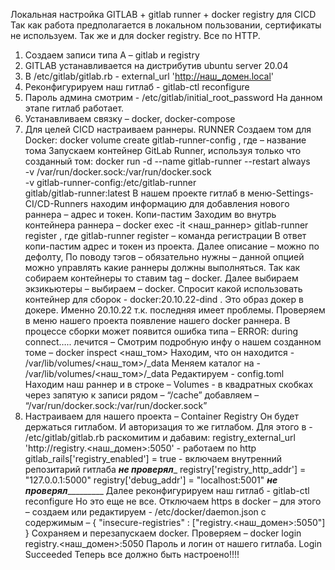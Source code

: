 Локальная настройка GITLAB + gitlab runner + docker registry для CICD
Так как работа предполагается в локальном пользовании, сертификаты не используем.
Так же и для docker registry. Все по HTTP.
1. Создаем записи типа A – gitlab и registry
2. GITLAB устанавливается на дистрибутив ubuntu server 20.04
3. В  /etc/gitlab/gitlab.rb - external_url 'http://наш_домен.local'
4. Реконфигурируем наш гитлаб -  gitlab-ctl reconfigure
5. Пароль админа смотрим - /etc/gitlab/initial_root_password
На данном этапе гитлаб работает. 
6. Устанавливаем связку – docker, docker-compose
7. Для целей CICD настраиваем раннеры.  RUNNER
Создаем том для Docker:
docker volume create gitlab-runner-config , где <gitlab-runner-config> – название тома
Запускаем контейнер GitLab Runner, используя только что созданный том:
docker run -d --name gitlab-runner --restart always \
    -v /var/run/docker.sock:/var/run/docker.sock \
    -v gitlab-runner-config:/etc/gitlab-runner \
    gitlab/gitlab-runner:latest
В нашем проекте гитлаб в меню-Settings-CI/CD-Runners находим информацию для добавления нового раннера – адрес и токен. Копи-пастим
Заходим во внутрь контейнера раннера – 
docker exec -it <наш_раннер> gitlab-runner register , где gitlab-runner register – команда регистрации
В ответ копи-пастим адрес и токен из проекта. Далее описание – можно по дефолту, 
По поводу тэгов – обязательно нужны – данной опцией можно управлять какие раннеры должны выполняться. Так как собираем контейнеры то ставим tag – docker.
Далее выбираем экзикьютеры – выбираем – docker. Спросит какой использовать контейнер 
для сборок - docker:20.10.22-dind .  Это образ докер в докере. Именно   20.10.22 т.к. последняя имеет проблемы.
Проверяем в меню нашего проекта появление нашего docker раннера.
В процессе сборки может появится ошибка типа – ERROR: during connect…..
лечится – 
Смотрим подробную инфу о нашем созданном томе –
docker inspect <наш_том>
Находим, что он находится - /var/lib/volumes/<наш_том>/_data
Меняем каталог на -  /var/lib/volumes/<наш_том>/_data
Редактируем -  config.toml  
Находим наш раннер и в строке – Volumes - в квадратных скобках через запятую к записи рядом – “/cache” добавляем – “/var/run/docker.sock:/var/run/docker.sock”
8. Настраиваем для нашего проекта – Container Registry
Он будет держаться гитлабом. И авторизация то же гитлабом. Для этого в - /etc/gitlab/gitlab.rb
раскомитим и дабавим:
registry_external_url 'http://registry.<наш_домен>:5050'   - работаем по http
gitlab_rails['registry_enabled'] = true    -  включаем внутренний репозитарий гитлаба
_________не проверял__________
registry['registry_http_addr'] = "127.0.0.1:5000"
registry['debug_addr'] = "localhost:5001"
_______не проверял________________
Далее реконфигурируем наш гитлаб -  gitlab-ctl reconfigure
Но это еще не все. Отключаем https в  docker – для этого –
создаем или редактируем - /etc/docker/daemon.json с содержимым – 
{
  "insecure-registries" : ["registry.<наш_домен>:5050"]
} 
Сохраняем и перезапускаем docker.
Проверяем –    docker login  registry.<наш_домен>:5050
Пароль и логин от нашего гитлаба.  Login Succeeded
Теперь все должно быть настроено!!!!

